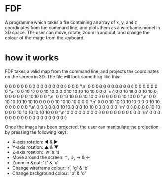# FDF

A programme which takes a file containing an array of x, y, and z coordinates from the command line, and plots them as a wireframe model in 3D space.  The user can move, rotate, zoom in and out, and change the colour of the image from the keyboard.

# how it works

FDF takes a valid map from the command line, and projects the coordinates on the screen in 3D.  The file will look something like this:

0 0 0 0 0 0 0 0 0 0 0 0 0 0 0 0 0 0 0 '\n'
0 0 0 0 0 0 0 0 0 0 0 0 0 0 0 0 0 0 0 '\n'
0 0 10 10 0 0 10 10 0 0 0 10 10 10 10 10 0 0 0 '\n'
0 0 10 10 0 0 10 10 0 0 0 0 0 0 0 10 10 0 0 '\n'
0 0 10 10 0 0 10 10 0 0 0 0 0 0 0 10 10 0 0 '\n'
0 0 10 10 10 10 10 10 0 0 0 0 10 10 10 10 0 0 0 '\n'
0 0 0 10 10 10 10 10 0 0 0 10 10 0 0 0 0 0 0 '\n'
0 0 0 0 0 0 10 10 0 0 0 10 10 0 0 0 0 0 0 '\n'
0 0 0 0 0 0 10 10 0 0 0 10 10 10 10 10 10 0 0 '\n'
0 0 0 0 0 0 0 0 0 0 0 0 0 0 0 0 0 0 0 '\n'
0 0 0 0 0 0 0 0 0 0 0 0 0 0 0 0 0 0 0

Once the image has been projected, the user can manipulate the projection by pressing the following keys:

* X-axis rotation: ◄ & ►
* Y-axis rotation: ▲ & ▼
* Z-axis rotation: 'w' & 's'
* Move around the screen: ↑, ↓, → & ←
* Zoom in & out: 'z' & 'x'
* Change wireframe colour: 'r', 'g' & 'b'
* Change background colour: 'p' & 'o'

